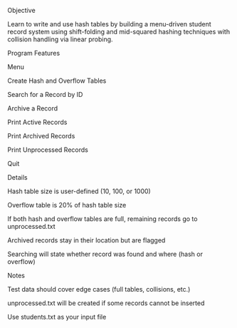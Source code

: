 Objective

Learn to write and use hash tables by building a menu-driven student record system using shift-folding and mid-squared hashing techniques with collision handling via linear probing.

Program Features

Menu

Create Hash and Overflow Tables

Search for a Record by ID

Archive a Record

Print Active Records

Print Archived Records

Print Unprocessed Records

Quit

Details

Hash table size is user-defined (10, 100, or 1000)

Overflow table is 20% of hash table size

If both hash and overflow tables are full, remaining records go to unprocessed.txt

Archived records stay in their location but are flagged

Searching will state whether record was found and where (hash or overflow)

Notes

Test data should cover edge cases (full tables, collisions, etc.)

unprocessed.txt will be created if some records cannot be inserted

Use students.txt as your input file